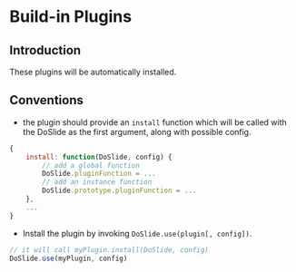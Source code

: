 # Build-in Plugins

## Introduction
These plugins will be automatically installed.

## Conventions

- the plugin should provide an `install` function which will be called with the DoSlide as the first argument, along with possible config.

```js
{
    install: function(DoSlide, config) {
        // add a global function
        DoSlide.pluginFunction = ...
        // add an instance function
        DoSlide.prototype.pluginFunction = ...
    },
    ...
}
```

- Install the plugin by invoking `DoSlide.use(plugin[, config])`.

```js
// it will call myPlugin.install(DoSlide, config)
DoSlide.use(myPlugin, config)
```
